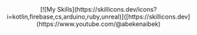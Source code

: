 <div align="center">
  [![My Skills](https://skillicons.dev/icons?i=kotlin,firebase,cs,arduino,ruby,unreal)]([https://skillicons.dev](https://www.youtube.com/@abekenaibek)
</div>
